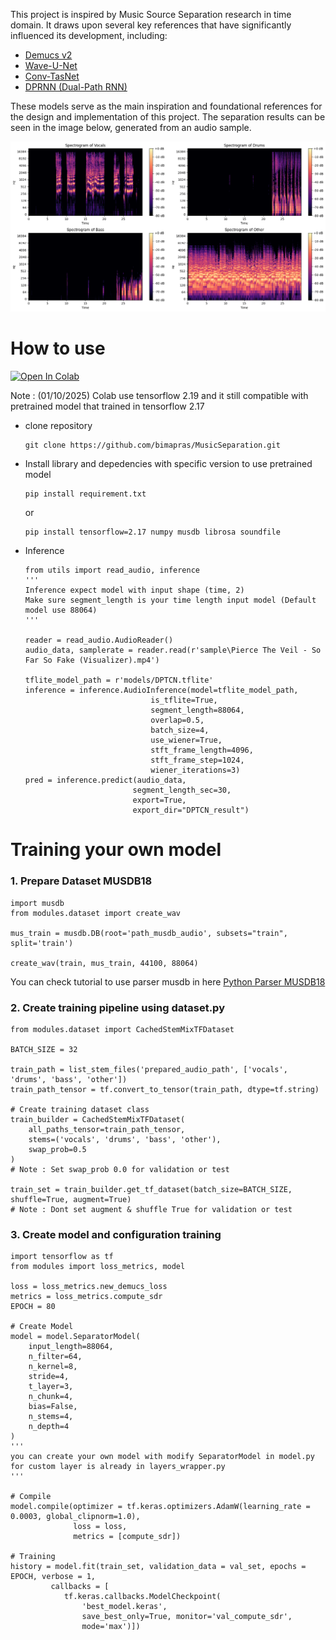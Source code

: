 This project is inspired by Music Source Separation research in time domain. It draws upon several key references that have significantly influenced its development, including:
- [Demucs v2](https://arxiv.org/abs/1911.13254)  
- [Wave-U-Net](https://arxiv.org/abs/1806.03185)  
- [Conv-TasNet](https://arxiv.org/abs/1809.07454)  
- [DPRNN (Dual-Path RNN)](https://arxiv.org/abs/1910.06379)

These models serve as the main inspiration and foundational references for the design and implementation of this project. 
The separation results can be seen in the image below, generated from an audio sample.

![Separation Spectrogram Result](/DPTCN_result/Separation%20Spectrogram.png)

# How to use
[![Open In Colab](https://colab.research.google.com/assets/colab-badge.svg)](https://colab.research.google.com/github/bimapras/MusicSeparation/blob/master/demo.ipynb)

Note : (01/10/2025) Colab use tensorflow 2.19 and it still compatible with pretrained model that trained in tensorflow 2.17
- clone repository
    ```
    git clone https://github.com/bimapras/MusicSeparation.git
    ```
- Install library and depedencies with specific version to use pretrained model
    ```
    pip install requirement.txt
    ```
    or
    ```
    pip install tensorflow=2.17 numpy musdb librosa soundfile
    ```
- Inference
    ```
    from utils import read_audio, inference
    '''
    Inference expect model with input shape (time, 2)
    Make sure segment_length is your time length input model (Default model use 88064)
    '''

    reader = read_audio.AudioReader()
    audio_data, samplerate = reader.read(r'sample\Pierce The Veil - So Far So Fake (Visualizer).mp4')

    tflite_model_path = r'models/DPTCN.tflite'
    inference = inference.AudioInference(model=tflite_model_path,
                                is_tflite=True,
                                segment_length=88064,
                                overlap=0.5,
                                batch_size=4,
                                use_wiener=True,
                                stft_frame_length=4096,
                                stft_frame_step=1024,
                                wiener_iterations=3)
    pred = inference.predict(audio_data,
                            segment_length_sec=30,
                            export=True, 
                            export_dir="DPTCN_result")
    ```

# Training your own model
### 1. Prepare Dataset MUSDB18
```
import musdb
from modules.dataset import create_wav

mus_train = musdb.DB(root='path_musdb_audio', subsets="train", split='train')

create_wav(train, mus_train, 44100, 88064)
```
You can check tutorial to use parser musdb in here [Python Parser MUSDB18](https://github.com/sigsep/sigsep-mus-db)

### 2. Create training pipeline using dataset.py
```
from modules.dataset import CachedStemMixTFDataset

BATCH_SIZE = 32

train_path = list_stem_files('prepared_audio_path', ['vocals', 'drums', 'bass', 'other'])
train_path_tensor = tf.convert_to_tensor(train_path, dtype=tf.string)

# Create training dataset class
train_builder = CachedStemMixTFDataset(
    all_paths_tensor=train_path_tensor,
    stems=('vocals', 'drums', 'bass', 'other'),
    swap_prob=0.5
)
# Note : Set swap_prob 0.0 for validation or test

train_set = train_builder.get_tf_dataset(batch_size=BATCH_SIZE, shuffle=True, augment=True)
# Note : Dont set augment & shuffle True for validation or test
```
### 3. Create model and configuration training
```
import tensorflow as tf
from modules import loss_metrics, model

loss = loss_metrics.new_demucs_loss
metrics = loss_metrics.compute_sdr
EPOCH = 80

# Create Model
model = model.SeparatorModel(
    input_length=88064,
    n_filter=64,
    n_kernel=8,
    stride=4,
    t_layer=3,
    n_chunk=4,
    bias=False,
    n_stems=4,
    n_depth=4
)
'''
you can create your own model with modify SeparatorModel in model.py
for custom layer is already in layers_wrapper.py
'''

# Compile
model.compile(optimizer = tf.keras.optimizers.AdamW(learning_rate = 0.0003, global_clipnorm=1.0), 
              loss = loss, 
              metrics = [compute_sdr])

# Training
history = model.fit(train_set, validation_data = val_set, epochs = EPOCH, verbose = 1,
         callbacks = [
            tf.keras.callbacks.ModelCheckpoint(
                'best_model.keras', 
                save_best_only=True, monitor='val_compute_sdr', 
                mode='max')])
```